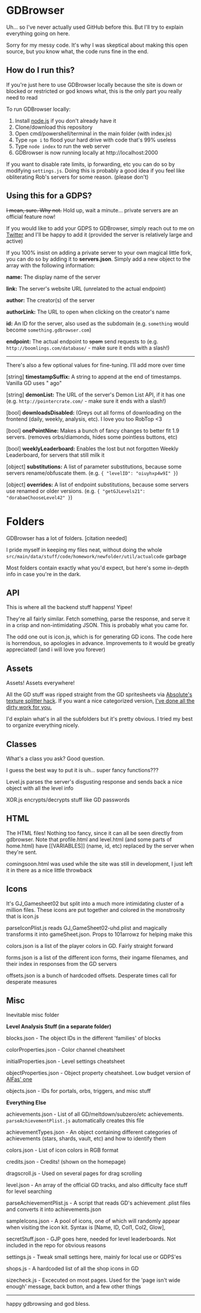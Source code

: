 
# GDBrowser

  

Uh... so I've never actually used GitHub before this. But I'll try to explain everything going on here.

  

Sorry for my messy code. It's why I was skeptical about making this open source, but you know what, the code runs fine in the end.

  
  ## How do I run this?
If you're just here to use GDBrowser locally because the site is down or blocked or restricted or god knows what, this is the only part you really need to read


To run GDBrowser locally:
1) Install [node.js](https://nodejs.org/en/download/) if you don't already have it
2) Clone/download this repository  
3) Open cmd/powershell/terminal in the main folder (with index.js)
4) Type `npm i` to flood your hard drive with code that's 99% useless
5) Type `node index` to run the web server
6) GDBrowser is now running locally at http://localhost:2000


If you want to disable rate limits, ip forwarding, etc you can do so by modifying `settings.js`. Doing this is probably a good idea if you feel like obliterating Rob's servers for some reason. (please don't)


## Using this for a GDPS?

~~I mean, sure. Why not.~~
Hold up, wait a minute... private servers are an official feature now!


If you would like to add your GDPS to GDBrowser, simply reach out to me on [Twitter](https://twitter.com/TheRealGDColon) and I'll be happy to add it (provided the server is relatively large and active)
  
  
If you 100% insist on adding a private server to your own magical little fork, you can do so by adding it to **servers.json**. Simply add a new object to the array with the following information:




**name:** The display name of the server

**link:** The server's website URL (unrelated to the actual endpoint)

**author:** The creator(s) of the server

**authorLink:** The URL to open when clicking on the creator's name

**id:** An ID for the server, also used as the subdomain (e.g. `something` would become `something.gdbrowser.com`)

**endpoint:** The actual endpoint to ~~spam~~ send requests to (e.g. `http://boomlings.com/database/` - make sure it ends with a slash!)


----
There's also a few optional values for fine-tuning. I'll add more over time

[string] **timestampSuffix:** A string to append at the end of timestamps. Vanilla GD uses " ago" 

[string] **demonList:** The URL of the server's Demon List API, if it has one (e.g. `http://pointercrate.com/` - make sure it ends with a slash!)

[bool] **downloadsDisabled:** (Greys out all forms of downloading on the frontend (daily, weekly, analysis, etc). I love you too RobTop <3

[bool] **onePointNine:** Makes a bunch of fancy changes to better fit 1.9 servers. (removes orbs/diamonds, hides some pointless buttons, etc)

[bool] **weeklyLeaderboard:** Enables the lost but not forgotten Weekly Leaderboard, for servers that still milk it

[object] **substitutions:** A list of parameter substitutions, because some servers rename/obfuscate them. (e.g. `{ "levelID": "oiuyhxp4w9I" }`)

[object] **overrides:** A list of endpoint substitutions, because some servers use renamed or older versions. (e.g. `{ "getGJLevels21": "dorabaeChooseLevel42" }`)

  

# Folders

  

GDBrowser has a lot of folders. [citation needed]

I pride myself in keeping my files neat, without doing the whole `src/main/data/stuff/code/homework/newfolder/util/actualcode` garbage 

  

Most folders contain exactly what you'd expect, but here's some in-depth info in case you're in the dark.

  

## API

This is where all the backend stuff happens! Yipee!

  

They're all fairly similar. Fetch something, parse the response, and serve it in a crisp and non-intimidating JSON. This is probably what you came for.

  

The odd one out is icon.js, which is for generating GD icons. The code here is horrendous, so apologies in advance. Improvements to it would be greatly appreciated! (and i will love you forever)

  

## Assets

Assets! Assets everywhere!

  

All the GD stuff was ripped straight from the GD spritesheets via [Absolute's texture splitter hack](https://youtu.be/pYQgIyNhow8). If you want a nice categorized version, [I've done all the dirty work for you.](https://www.mediafire.com/file/4d99bw1zhwcl507/textures.zip/file)

  

I'd explain what's in all the subfolders but it's pretty obvious. I tried my best to organize everything nicely.

  

## Classes

What's a class you ask? Good question.

  

I guess the best way to put it is uh... super fancy functions???

  

Level.js parses the server's disgusting response and sends back a nice object with all the level info

  

XOR.js encrypts/decrypts stuff like GD passwords

  

## HTML

The HTML files! Nothing too fancy, since it can all be seen directly from gdbrowser. Note that profile.html and level.html (and some parts of home.html) have [[VARIABLES]] (name, id, etc) replaced by the server when they're sent.

  

comingsoon.html was used while the site was still in development, I just left it in there as a nice little throwback

  

## Icons

It's GJ_Gamesheet02 but split into a much more intimidating cluster of a million files. These icons are put together and colored in the monstrosity that is icon.js

  

parseIconPlist.js reads GJ_GameSheet02-uhd.plist and magically transforms it into gameSheet.json. Props to 101arrowz for helping make this


colors.json is a list of the player colors in GD. Fairly straight forward


forms.json is a list of the different icon forms, their ingame filenames, and their index in responses from the GD servers


offsets.json is a bunch of hardcoded offsets. Desperate times call for desperate measures

  

## Misc

Inevitable misc folder

  

**Level Analysis Stuff (in a separate folder)**

  

blocks.json - The object IDs in the different 'families' of blocks

  

colorProperties.json - Color channel cheatsheet

  

initialProperties.json - Level settings cheatsheet

  

objectProperties.json - Object property cheatsheet. Low budget version of [AlFas' one](https://github.com/AlFasGD/GDAPI/blob/master/GDAPI/GDAPI/Enumerations/GeometryDash/ObjectProperty.cs)

  

objects.json - IDs for portals, orbs, triggers, and misc stuff

  

**Everything Else**

  

achievements.json - List of all GD/meltdown/subzero/etc achievements. `parseAchievementPlist.js` automatically creates this file

  

achievementTypes.json - An object containing different categories of achievements (stars, shards, vault, etc) and how to identify them

  

colors.json - List of icon colors in RGB format

  

credits.json - Credits! (shown on the homepage)

  

dragscroll.js - Used on several pages for drag scrolling

  

level.json - An array of the official GD tracks, and also difficulty face stuff for level searching

  

parseAchievementPlist.js - A script that reads GD's achievement .plist files and converts it into achievements.json

  

sampleIcons.json - A pool of icons, one of which will randomly appear when visiting the icon kit. Syntax is [Name, ID, Col1, Col2, Glow],

  

secretStuff.json - GJP goes here, needed for level leaderboards. Not included in the repo for obvious reasons

  

settings.js - Tweak small settings here, mainly for local use or GDPS'es

  

shops.js - A hardcoded list of all the shop icons in GD

  

sizecheck.js - Excecuted on most pages. Used for the 'page isn't wide enough' message, back button, and a few other things

  

---

  

happy gdbrowsing and god bless.